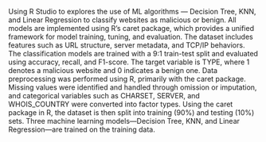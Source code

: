 Using R Studio to
explores the use of ML algorithms — Decision Tree, KNN, and Linear Regression to classify websites as malicious or benign. All models are implemented using R’s caret package, which provides a unified framework for model training, tuning, and evaluation. 
The dataset includes features such as URL structure, server metadata, and TCP/IP behaviors. The classification models are trained with a 9:1 train-test split and evaluated using accuracy, recall, and F1-score. 
The target variable is TYPE, where 1 denotes a malicious website and 0 indicates a benign one. Data preprocessing was performed using R, primarily with the caret package. Missing values were identified and handled through omission or imputation, and categorical variables such as CHARSET, SERVER, and WHOIS_COUNTRY were converted into factor types.
Using the caret package in R, the dataset is then split into training (90%) and testing (10%) sets. Three machine learning models—Decision Tree, KNN, and Linear Regression—are trained on the training data. 






